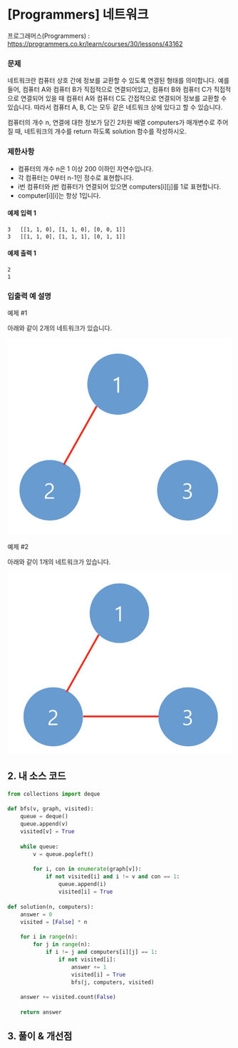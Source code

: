 # [Programmers] 네트워크

프로그래머스(Programmers) :  https://programmers.co.kr/learn/courses/30/lessons/43162

### 문제

네트워크란 컴퓨터 상호 간에 정보를 교환할 수 있도록 연결된 형태를 의미합니다. 예를 들어, 컴퓨터 A와 컴퓨터 B가 직접적으로 연결되어있고, 컴퓨터 B와 컴퓨터 C가 직접적으로 연결되어 있을 때 컴퓨터 A와 컴퓨터 C도 간접적으로 연결되어 정보를 교환할 수 있습니다. 따라서 컴퓨터 A, B, C는 모두 같은 네트워크 상에 있다고 할 수 있습니다.

컴퓨터의 개수 n, 연결에 대한 정보가 담긴 2차원 배열 computers가 매개변수로 주어질 때, 네트워크의 개수를 return 하도록 solution 함수를 작성하시오.

### 제한사항

- 컴퓨터의 개수 n은 1 이상 200 이하인 자연수입니다.
- 각 컴퓨터는 0부터 n-1인 정수로 표현합니다.
- i번 컴퓨터와 j번 컴퓨터가 연결되어 있으면 computers[i][j]를 1로 표현합니다.
- computer[i][i]는 항상 1입니다.

#### 예제 입력 1

```  
3	[[1, 1, 0], [1, 1, 0], [0, 0, 1]]
3	[[1, 1, 0], [1, 1, 1], [0, 1, 1]]
```  

#### 예제 출력 1

```  
2
1
```  

### 입출력 예 설명

예제 #1

아래와 같이 2개의 네트워크가 있습니다.

![img.png](images/43162_img.png)

예제 #2

아래와 같이 1개의 네트워크가 있습니다.

![img_1.png](images/43162_img_1.png)

## 2. 내 소스 코드

```python  
from collections import deque

def bfs(v, graph, visited):
    queue = deque()
    queue.append(v)
    visited[v] = True

    while queue:
        v = queue.popleft()

        for i, con in enumerate(graph[v]):
            if not visited[i] and i != v and con == 1:
                queue.append(i)
                visited[i] = True

def solution(n, computers):
    answer = 0
    visited = [False] * n

    for i in range(n):
        for j in range(n):
            if i != j and computers[i][j] == 1:
                if not visited[i]:
                    answer += 1
                    visited[i] = True
                    bfs(j, computers, visited)

    answer += visited.count(False)

    return answer
```  



## 3. 풀이 & 개선점